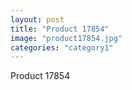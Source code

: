```yaml
---
layout: post
title: "Product 17854"
image: "product17854.jpg"
categories: "category1"
---
```

Product 17854
